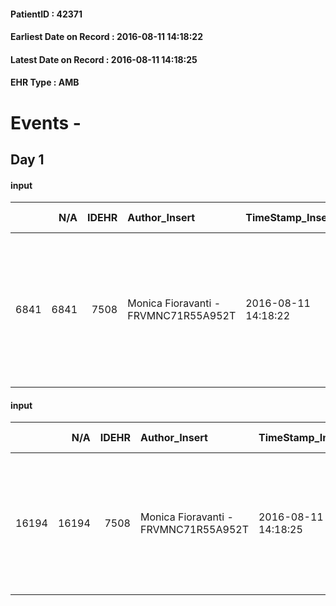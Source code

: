 
#### PatientID : 42371
#### Earliest Date on Record : 2016-08-11 14:18:22
#### Latest Date on Record : 2016-08-11 14:18:25
#### EHR Type : AMB

# Events - 

## Day 1

#### input
|      |    N/A |   IDEHR | Author_Insert                        | TimeStamp_Insert    |   IDAccess | EHRType   |   PatientID |   IDDigitalSignDocument | persone_vicine   |   Unnamed: 0_y |   IDANAMNESI_MED |   Non_Rilevabile_y | Note_Non_Rilevabile_y   | diagnosis                                                                                                                                              |
|-----:|-------:|--------:|:-------------------------------------|:--------------------|-----------:|:----------|------------:|------------------------:|:-----------------|---------------:|-----------------:|-------------------:|:------------------------|:-------------------------------------------------------------------------------------------------------------------------------------------------------|
| 6841 |   6841 |    7508 | Monica Fioravanti - FRVMNC71R55A952T | 2016-08-11 14:18:22 |      44226 | AMB       |       42371 |                  455996 | N/A              |           7399 |             4863 |                  0 | NR                      | 02/2014 diagnosi di npl apice polmonare sx e inferiore ilare dx (adenoca non a piccole cellule indifferenziato) sottoposto a lobectomia sup. sx in VLS |

#### input
|       |    N/A |   IDEHR | Author_Insert                        | TimeStamp_Insert    |   IDAccess | EHRType   |   PatientID |   IDDigitalSignDocument | persone_vicine   |   Unnamed: 0_y.1 |   IDDIAGNOSI_ICD |   Non_Rilevabile_y.1 | Note_Non_Rilevabile_y.1   | I_ICD                                                            | II_ICD                                                                         | III_ICD                                     | IV_ICD                                                                                                                | V_ICD                                               | I_Anno   | II_Anno   | They go   | I_Mese   |
|------:|-------:|--------:|:-------------------------------------|:--------------------|-----------:|:----------|------------:|------------------------:|:-----------------|-----------------:|-----------------:|---------------------:|:--------------------------|:-----------------------------------------------------------------|:-------------------------------------------------------------------------------|:--------------------------------------------|:----------------------------------------------------------------------------------------------------------------------|:----------------------------------------------------|:---------|:----------|:----------|:---------|
| 16194 |  16194 |    7508 | Monica Fioravanti - FRVMNC71R55A952T | 2016-08-11 14:18:25 |      44226 | AMB       |       42371 |                  455997 | N/A              |             1755 |             1755 |                    0 | NR                        | 1623 - Tumori maligni del lobo superiore - bronco o polmone#2065 | 1977 - Tumori maligni secondari del fegato - specificati come metastatici#2155 | 4011 - Ipertensione essenziale benigna#2333 | 60000 - Ipertrofia prostatica benigna senza ostruzione urinaria ed altri sintomi delle basse vie urinarie (luts)#2364 | 44481 - Embolia e trombosi dell'arteria iliaca#3664 | 2014#54  | 2016#56   | 2014#54   | 02#02    |


